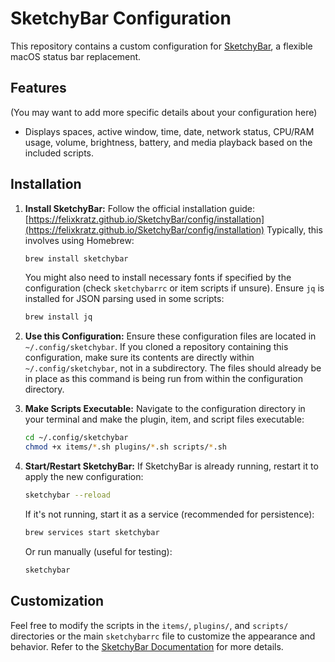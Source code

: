 # SketchyBar Configuration

This repository contains a custom configuration for [SketchyBar](https://github.com/FelixKratz/SketchyBar), a flexible macOS status bar replacement.

## Features

(You may want to add more specific details about your configuration here)
- Displays spaces, active window, time, date, network status, CPU/RAM usage, volume, brightness, battery, and media playback based on the included scripts.

## Installation

1.  **Install SketchyBar:**
    Follow the official installation guide: [https://felixkratz.github.io/SketchyBar/config/installation](https://felixkratz.github.io/SketchyBar/config/installation)
    Typically, this involves using Homebrew:
    ```bash
    brew install sketchybar
    ```
    You might also need to install necessary fonts if specified by the configuration (check `sketchybarrc` or item scripts if unsure). Ensure `jq` is installed for JSON parsing used in some scripts:
    ```bash
    brew install jq
    ```

2.  **Use this Configuration:**
    Ensure these configuration files are located in `~/.config/sketchybar`. If you cloned a repository containing this configuration, make sure its contents are directly within `~/.config/sketchybar`, not in a subdirectory. The files should already be in place as this command is being run from within the configuration directory.

3.  **Make Scripts Executable:**
    Navigate to the configuration directory in your terminal and make the plugin, item, and script files executable:
    ```bash
    cd ~/.config/sketchybar
    chmod +x items/*.sh plugins/*.sh scripts/*.sh
    ```

4.  **Start/Restart SketchyBar:**
    If SketchyBar is already running, restart it to apply the new configuration:
    ```bash
    sketchybar --reload
    ```
    If it's not running, start it as a service (recommended for persistence):
    ```bash
    brew services start sketchybar
    ```
    Or run manually (useful for testing):
    ```bash
    sketchybar
    ```

## Customization

Feel free to modify the scripts in the `items/`, `plugins/`, and `scripts/` directories or the main `sketchybarrc` file to customize the appearance and behavior. Refer to the [SketchyBar Documentation](https://felixkratz.github.io/SketchyBar/) for more details.